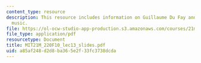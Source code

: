 ```yaml
---
content_type: resource
description: This resource includes information on Guillaume Du Fay and early fifteenth-century
  music.
file: https://ol-ocw-studio-app-production.s3.amazonaws.com/courses/21m-220-early-music-fall-2010/a85af248d2d8ba365e2f33fc3738dcda_MIT21M_220F10_lec13_slides.pdf
file_type: application/pdf
resourcetype: Document
title: MIT21M_220F10_lec13_slides.pdf
uid: a85af248-d2d8-ba36-5e2f-33fc3738dcda
---
```

